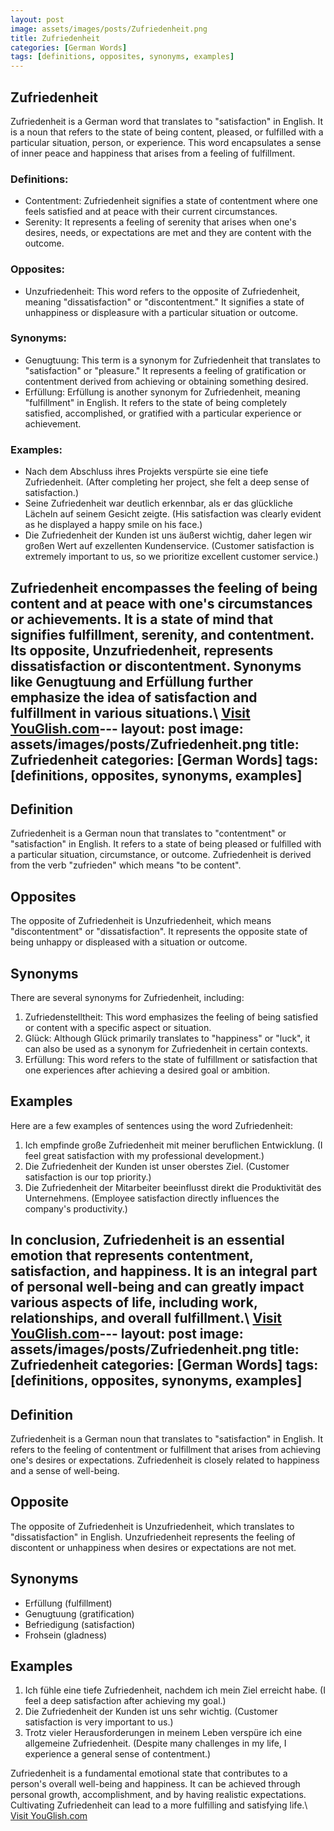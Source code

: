 ```yaml
---
layout: post
image: assets/images/posts/Zufriedenheit.png
title: Zufriedenheit
categories: [German Words]
tags: [definitions, opposites, synonyms, examples]
---
```


## Zufriedenheit

Zufriedenheit is a German word that translates to "satisfaction" in English. It is a noun that refers to the state of being content, pleased, or fulfilled with a particular situation, person, or experience. This word encapsulates a sense of inner peace and happiness that arises from a feeling of fulfillment.

### Definitions:

- Contentment: Zufriedenheit signifies a state of contentment where one feels satisfied and at peace with their current circumstances.
- Serenity: It represents a feeling of serenity that arises when one's desires, needs, or expectations are met and they are content with the outcome.

### Opposites:

- Unzufriedenheit: This word refers to the opposite of Zufriedenheit, meaning "dissatisfaction" or "discontentment." It signifies a state of unhappiness or displeasure with a particular situation or outcome.

### Synonyms:

- Genugtuung: This term is a synonym for Zufriedenheit that translates to "satisfaction" or "pleasure." It represents a feeling of gratification or contentment derived from achieving or obtaining something desired.
- Erfüllung: Erfüllung is another synonym for Zufriedenheit, meaning "fulfillment" in English. It refers to the state of being completely satisfied, accomplished, or gratified with a particular experience or achievement.

### Examples:

- Nach dem Abschluss ihres Projekts verspürte sie eine tiefe Zufriedenheit. (After completing her project, she felt a deep sense of satisfaction.)
- Seine Zufriedenheit war deutlich erkennbar, als er das glückliche Lächeln auf seinem Gesicht zeigte. (His satisfaction was clearly evident as he displayed a happy smile on his face.)
- Die Zufriedenheit der Kunden ist uns äußerst wichtig, daher legen wir großen Wert auf exzellenten Kundenservice. (Customer satisfaction is extremely important to us, so we prioritize excellent customer service.)

Zufriedenheit encompasses the feeling of being content and at peace with one's circumstances or achievements. It is a state of mind that signifies fulfillment, serenity, and contentment. Its opposite, Unzufriedenheit, represents dissatisfaction or discontentment. Synonyms like Genugtuung and Erfüllung further emphasize the idea of satisfaction and fulfillment in various situations.\ <a id="yg-widget-0" class="youglish-widget" data-query="Zufriedenheit" data-lang="german" data-components="8412" data-auto-start="0" data-bkg-color="theme_light" data-title="How%20to%20pronounce%20Zufriedenheit%20in%20German"  rel="nofollow" href="https://youglish.com">Visit YouGlish.com</a><script async src="https://youglish.com/public/emb/widget.js" charset="utf-8"></script>---
layout: post
image: assets/images/posts/Zufriedenheit.png
title: Zufriedenheit
categories: [German Words]
tags: [definitions, opposites, synonyms, examples]
---

## Definition

Zufriedenheit is a German noun that translates to "contentment" or "satisfaction" in English. It refers to a state of being pleased or fulfilled with a particular situation, circumstance, or outcome. Zufriedenheit is derived from the verb "zufrieden" which means "to be content".

## Opposites

The opposite of Zufriedenheit is Unzufriedenheit, which means "discontentment" or "dissatisfaction". It represents the opposite state of being unhappy or displeased with a situation or outcome.

## Synonyms

There are several synonyms for Zufriedenheit, including:

1. Zufriedenstelltheit: This word emphasizes the feeling of being satisfied or content with a specific aspect or situation.
2. Glück: Although Glück primarily translates to "happiness" or "luck", it can also be used as a synonym for Zufriedenheit in certain contexts.
3. Erfüllung: This word refers to the state of fulfillment or satisfaction that one experiences after achieving a desired goal or ambition.

## Examples

Here are a few examples of sentences using the word Zufriedenheit:

1. Ich empfinde große Zufriedenheit mit meiner beruflichen Entwicklung. (I feel great satisfaction with my professional development.)
2. Die Zufriedenheit der Kunden ist unser oberstes Ziel. (Customer satisfaction is our top priority.)
3. Die Zufriedenheit der Mitarbeiter beeinflusst direkt die Produktivität des Unternehmens. (Employee satisfaction directly influences the company's productivity.)

In conclusion, Zufriedenheit is an essential emotion that represents contentment, satisfaction, and happiness. It is an integral part of personal well-being and can greatly impact various aspects of life, including work, relationships, and overall fulfillment.\ <a id="yg-widget-0" class="youglish-widget" data-query="Zufriedenheit" data-lang="german" data-components="8412" data-auto-start="0" data-bkg-color="theme_light" data-title="How%20to%20pronounce%20Zufriedenheit%20in%20German"  rel="nofollow" href="https://youglish.com">Visit YouGlish.com</a><script async src="https://youglish.com/public/emb/widget.js" charset="utf-8"></script>---
layout: post
image: assets/images/posts/Zufriedenheit.png
title: Zufriedenheit
categories: [German Words]
tags: [definitions, opposites, synonyms, examples]
---

## Definition
Zufriedenheit is a German noun that translates to "satisfaction" in English. It refers to the feeling of contentment or fulfillment that arises from achieving one's desires or expectations. Zufriedenheit is closely related to happiness and a sense of well-being.

## Opposite
The opposite of Zufriedenheit is Unzufriedenheit, which translates to "dissatisfaction" in English. Unzufriedenheit represents the feeling of discontent or unhappiness when desires or expectations are not met.

## Synonyms
- Erfüllung (fulfillment)
- Genugtuung (gratification)
- Befriedigung (satisfaction)
- Frohsein (gladness)

## Examples
1. Ich fühle eine tiefe Zufriedenheit, nachdem ich mein Ziel erreicht habe. (I feel a deep satisfaction after achieving my goal.)
2. Die Zufriedenheit der Kunden ist uns sehr wichtig. (Customer satisfaction is very important to us.)
3. Trotz vieler Herausforderungen in meinem Leben verspüre ich eine allgemeine Zufriedenheit. (Despite many challenges in my life, I experience a general sense of contentment.)

Zufriedenheit is a fundamental emotional state that contributes to a person's overall well-being and happiness. It can be achieved through personal growth, accomplishment, and by having realistic expectations. Cultivating Zufriedenheit can lead to a more fulfilling and satisfying life.\ <a id="yg-widget-0" class="youglish-widget" data-query="Zufriedenheit" data-lang="german" data-components="8412" data-auto-start="0" data-bkg-color="theme_light" data-title="How%20to%20pronounce%20Zufriedenheit%20in%20German"  rel="nofollow" href="https://youglish.com">Visit YouGlish.com</a><script async src="https://youglish.com/public/emb/widget.js" charset="utf-8"></script>